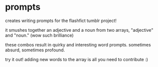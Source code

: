prompts
=======

creates writing prompts for the flashfict tumblr project!

it smushes together an adjective and a noun from two arrays, "adjective" and "noun." (wow such brilliance)

these combos result in quirky and interesting word prompts. sometimes absurd, sometimes profound.

try it out! adding new words to the array is all you need to contribute :)

